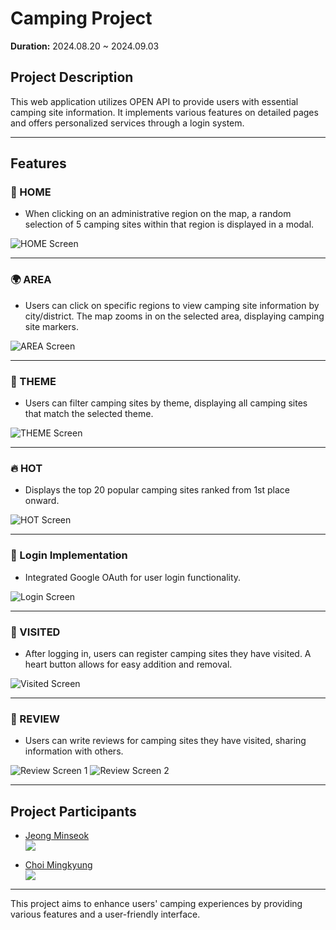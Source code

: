 # Camping Project

**Duration:** 2024.08.20 ~ 2024.09.03

## Project Description
This web application utilizes OPEN API to provide users with essential camping site information. It implements various features on detailed pages and offers personalized services through a login system.

---

## Features

### 🏡 HOME
- When clicking on an administrative region on the map, a random selection of 5 camping sites within that region is displayed in a modal.

![HOME Screen](https://github.com/user-attachments/assets/091dbc93-a0ac-4d97-800a-d123c50b0a86)

---

### 🌍 AREA
- Users can click on specific regions to view camping site information by city/district. The map zooms in on the selected area, displaying camping site markers.

![AREA Screen](https://github.com/user-attachments/assets/b474de0c-99c1-4426-bc74-0edd43f72d6e)

---

### 🎨 THEME
- Users can filter camping sites by theme, displaying all camping sites that match the selected theme.

![THEME Screen](https://github.com/user-attachments/assets/31f847a9-b639-4d03-a8fe-1940226203cb)

---

### 🔥 HOT
- Displays the top 20 popular camping sites ranked from 1st place onward.

![HOT Screen](https://github.com/user-attachments/assets/579c6a64-779d-4f41-9cc6-31287aaeb663)

---

### 🔑 Login Implementation
- Integrated Google OAuth for user login functionality.

![Login Screen](https://github.com/user-attachments/assets/85fc3e20-eb8c-48d6-9b53-8613901d3cc5)

---

### 📍 VISITED
- After logging in, users can register camping sites they have visited. A heart button allows for easy addition and removal.

![Visited Screen](https://github.com/user-attachments/assets/a36d1533-9235-4e48-b5ef-92461df4e567)

---

### 📝 REVIEW
- Users can write reviews for camping sites they have visited, sharing information with others.

![Review Screen 1](https://github.com/user-attachments/assets/5af3b158-8a53-4303-9028-b40385bead57)
![Review Screen 2](https://github.com/user-attachments/assets/61945663-36a2-4372-84f6-36a864e35845)

---

## Project Participants
- [Jeong Minseok](https://github.com/jeongmindol)  
  ![](https://img.shields.io/badge/GitHub-100000?style=for-the-badge&logo=github&logoColor=white)

- [Choi Mingkyung](https://github.com/choimings)  
  ![](https://img.shields.io/badge/GitHub-100000?style=for-the-badge&logo=github&logoColor=white)

---

This project aims to enhance users' camping experiences by providing various features and a user-friendly interface.
